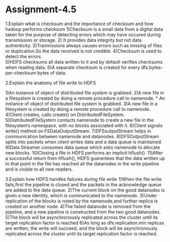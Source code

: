 # Assignment-4.5

1.Explain what is checksum and the importance of checksum and how hadoop performs checksum
            1)Checksum is a small data from a digital data taken for the purpose of detecting errors which may have occured during transmission or storage.
           2) It provides data integrity but not data authenticity.
           3)Tranmissions always causes errors such as missing of files or duplication.So the data received is not credible.
           4)Checksum is used to detect the errors.           
           5)HDFS checksums all data written to it and by default verifies checksums when reading data.
           6)A separate checksum is created for every dfs.bytes-per-checksum bytes of data. 
           
 2.Explain the anatomy of file write to HDFS
 
1)An instance of object of distributed file system is grabbed.
2)A new file in a filesystem is created by doing a remote procedure call to namenode. * An instance of object of distributed file system is grabbed.
3)A new file in a filesystem is created by doing a remote procedure call to namenode.
4)Client creates, calls create() on DistributedFileSystem.   
5)DistributedFileSystem contacts namenode to create a new file in the filesystem’s namespace,
with no blocks associated with it.
6)Client signals write() method on FSDataOutputStream.
7)DFSoutputStream helps in communication  between namenode and datanodes.
8)DFSOutputStream splits into packets when client writes data and a data queue is maintained.
9)Data Streamer consumes data queue which asks namenode to allocate new blocks.
10)Closing a file in HDFS performs an implicit hflush().
11)After a successful return from hflush(), HDFS guarantees that the data written up to that point in the file has reached all the datanodes in the write pipeline and is visible to all new readers.

3.Explain how HDFS handles failures during file write
1)When the file write fails,first the pipeline is closed and the packets in the acknowledge queue are added to the data queue.
2)The current block on the good datanodes is given a new identity, which is communicated to the namenode.
3)Under replication of the blocks is noted by the namenode,and further replica is created on another node.
4)The failed datanode is removed from the pipeline, and a new pipeline is constructed from the two good datanodes. 
5)The block will be asynchronously replicated across the cluster until its target replication factor is reached
6)As long as dfs.replication.min replicas are written, the write will succeed, and the block will be asynchronously replicated across the cluster until its target replication factor is reached.
